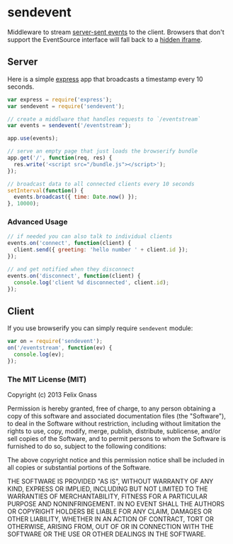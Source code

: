 # sendevent

Middleware to stream [server-sent events](http://en.wikipedia.org/wiki/Server-sent_events)
to the client. Browsers that don't support the EventSource interface will fall
back to a [hidden iframe](http://en.wikipedia.org/wiki/Comet_%28programming%29#Hidden_iframe).

## Server

Here is a simple [express](http://expressjs.com/) app that broadcasts a
timestamp every 10 seconds.

```js
var express = require('express');
var sendevent = require('sendevent');

// create a middlware that handles requests to `/eventstream`
var events = sendevent('/eventstream');

app.use(events);

// serve an empty page that just loads the browserify bundle
app.get('/', function(req, res) {
  res.write('<script src="/bundle.js"></script>');
});

// broadcast data to all connected clients every 10 seconds
setInterval(function() {
  events.broadcast({ time: Date.now() });
}, 10000);
```

### Advanced Usage

```js
// if needed you can also talk to individual clients
events.on('connect', function(client) {
  client.send({ greeting: 'hello number ' + client.id });
});

// and get notified when they disconnect
events.on('disconnect', function(client) {
  console.log('client %d disconnected', client.id);
});
```

## Client

If you use browserify you can simply require `sendevent` module:

```js
var on = require('sendevent');
on('/eventstream', function(ev) {
  console.log(ev);
});
```

### The MIT License (MIT)

Copyright (c) 2013 Felix Gnass

Permission is hereby granted, free of charge, to any person obtaining a copy
of this software and associated documentation files (the "Software"), to deal
in the Software without restriction, including without limitation the rights
to use, copy, modify, merge, publish, distribute, sublicense, and/or sell
copies of the Software, and to permit persons to whom the Software is
furnished to do so, subject to the following conditions:

The above copyright notice and this permission notice shall be included in
all copies or substantial portions of the Software.

THE SOFTWARE IS PROVIDED "AS IS", WITHOUT WARRANTY OF ANY KIND, EXPRESS OR
IMPLIED, INCLUDING BUT NOT LIMITED TO THE WARRANTIES OF MERCHANTABILITY,
FITNESS FOR A PARTICULAR PURPOSE AND NONINFRINGEMENT. IN NO EVENT SHALL THE
AUTHORS OR COPYRIGHT HOLDERS BE LIABLE FOR ANY CLAIM, DAMAGES OR OTHER
LIABILITY, WHETHER IN AN ACTION OF CONTRACT, TORT OR OTHERWISE, ARISING FROM,
OUT OF OR IN CONNECTION WITH THE SOFTWARE OR THE USE OR OTHER DEALINGS IN
THE SOFTWARE.
